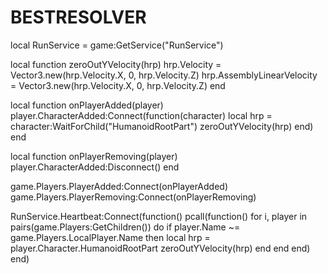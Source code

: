 # BESTRESOLVER
local RunService = game:GetService("RunService")

local function zeroOutYVelocity(hrp)
    hrp.Velocity = Vector3.new(hrp.Velocity.X, 0, hrp.Velocity.Z)
    hrp.AssemblyLinearVelocity = Vector3.new(hrp.Velocity.X, 0, hrp.Velocity.Z)
end

local function onPlayerAdded(player)
    player.CharacterAdded:Connect(function(character)
        local hrp = character:WaitForChild("HumanoidRootPart")
        zeroOutYVelocity(hrp)
    end)
end

local function onPlayerRemoving(player)
    player.CharacterAdded:Disconnect()
end

game.Players.PlayerAdded:Connect(onPlayerAdded)
game.Players.PlayerRemoving:Connect(onPlayerRemoving)

RunService.Heartbeat:Connect(function()
    pcall(function()
        for i, player in pairs(game.Players:GetChildren()) do
            if player.Name ~= game.Players.LocalPlayer.Name then
                local hrp = player.Character.HumanoidRootPart
                zeroOutYVelocity(hrp)
            end
        end
    end)
end)
